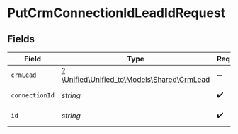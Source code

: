 # PutCrmConnectionIdLeadIdRequest


## Fields

| Field                                                                        | Type                                                                         | Required                                                                     | Description                                                                  |
| ---------------------------------------------------------------------------- | ---------------------------------------------------------------------------- | ---------------------------------------------------------------------------- | ---------------------------------------------------------------------------- |
| `crmLead`                                                                    | [?\Unified\Unified_to\Models\Shared\CrmLead](../../models/shared/CrmLead.md) | :heavy_minus_sign:                                                           | N/A                                                                          |
| `connectionId`                                                               | *string*                                                                     | :heavy_check_mark:                                                           | ID of the connection                                                         |
| `id`                                                                         | *string*                                                                     | :heavy_check_mark:                                                           | ID of the Lead                                                               |